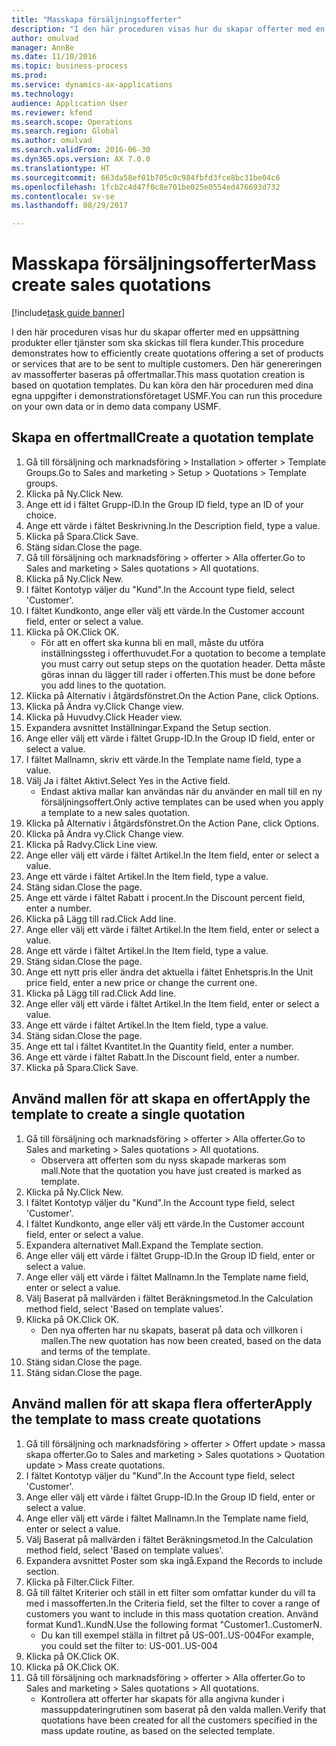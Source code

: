 ```yaml
--- 
title: "Masskapa försäljningsofferter"
description: "I den här proceduren visas hur du skapar offerter med en uppsättning produkter eller tjänster som ska skickas till flera kunder."
author: omulvad
manager: AnnBe
ms.date: 11/10/2016
ms.topic: business-process
ms.prod: 
ms.service: dynamics-ax-applications
ms.technology: 
audience: Application User
ms.reviewer: kfend
ms.search.scope: Operations
ms.search.region: Global
ms.author: omulvad
ms.search.validFrom: 2016-06-30
ms.dyn365.ops.version: AX 7.0.0
ms.translationtype: HT
ms.sourcegitcommit: 663da58ef01b705c0c984fbfd3fce8bc31be04c6
ms.openlocfilehash: 1fcb2c4d47f0c8e701be025e0554ed476693d732
ms.contentlocale: sv-se
ms.lasthandoff: 08/29/2017

---
```

# <a name="mass-create-sales-quotations"></a><span data-ttu-id="406ab-103">Masskapa försäljningsofferter</span><span class="sxs-lookup"><span data-stu-id="406ab-103">Mass create sales quotations</span></span>

[!include[task guide banner](../../includes/task-guide-banner.md)]

<span data-ttu-id="406ab-104">I den här proceduren visas hur du skapar offerter med en uppsättning produkter eller tjänster som ska skickas till flera kunder.</span><span class="sxs-lookup"><span data-stu-id="406ab-104">This procedure demonstrates how to efficiently create quotations offering a set of products or services that are to be sent to multiple customers.</span></span> <span data-ttu-id="406ab-105">Den här genereringen av massofferter baseras på offertmallar.</span><span class="sxs-lookup"><span data-stu-id="406ab-105">This mass quotation creation is based on quotation templates.</span></span> <span data-ttu-id="406ab-106">Du kan köra den här proceduren med dina egna uppgifter i demonstrationsföretaget USMF.</span><span class="sxs-lookup"><span data-stu-id="406ab-106">You can run this procedure on your own data or in demo data company USMF.</span></span>


## <a name="create-a-quotation-template"></a><span data-ttu-id="406ab-107">Skapa en offertmall</span><span class="sxs-lookup"><span data-stu-id="406ab-107">Create a quotation template</span></span>
1. <span data-ttu-id="406ab-108">Gå till försäljning och marknadsföring > Installation > offerter > Template Groups.</span><span class="sxs-lookup"><span data-stu-id="406ab-108">Go to Sales and marketing > Setup > Quotations > Template groups.</span></span>
2. <span data-ttu-id="406ab-109">Klicka på Ny.</span><span class="sxs-lookup"><span data-stu-id="406ab-109">Click New.</span></span>
3. <span data-ttu-id="406ab-110">Ange ett id i fältet Grupp-ID.</span><span class="sxs-lookup"><span data-stu-id="406ab-110">In the Group ID field, type an ID of your choice.</span></span>
4. <span data-ttu-id="406ab-111">Ange ett värde i fältet Beskrivning.</span><span class="sxs-lookup"><span data-stu-id="406ab-111">In the Description field, type a value.</span></span>
5. <span data-ttu-id="406ab-112">Klicka på Spara.</span><span class="sxs-lookup"><span data-stu-id="406ab-112">Click Save.</span></span>
6. <span data-ttu-id="406ab-113">Stäng sidan.</span><span class="sxs-lookup"><span data-stu-id="406ab-113">Close the page.</span></span>
7. <span data-ttu-id="406ab-114">Gå till försäljning och marknadsföring > offerter > Alla offerter.</span><span class="sxs-lookup"><span data-stu-id="406ab-114">Go to Sales and marketing > Sales quotations > All quotations.</span></span>
8. <span data-ttu-id="406ab-115">Klicka på Ny.</span><span class="sxs-lookup"><span data-stu-id="406ab-115">Click New.</span></span>
9. <span data-ttu-id="406ab-116">I fältet Kontotyp väljer du "Kund".</span><span class="sxs-lookup"><span data-stu-id="406ab-116">In the Account type field, select 'Customer'.</span></span>
10. <span data-ttu-id="406ab-117">I fältet Kundkonto, ange eller välj ett värde.</span><span class="sxs-lookup"><span data-stu-id="406ab-117">In the Customer account field, enter or select a value.</span></span>
11. <span data-ttu-id="406ab-118">Klicka på OK.</span><span class="sxs-lookup"><span data-stu-id="406ab-118">Click OK.</span></span>
    * <span data-ttu-id="406ab-119">För att en offert ska kunna bli en mall, måste du utföra inställningssteg i offerthuvudet.</span><span class="sxs-lookup"><span data-stu-id="406ab-119">For a quotation to become a template you must carry out  setup steps on the quotation header.</span></span> <span data-ttu-id="406ab-120">Detta måste göras innan du lägger till rader i offerten.</span><span class="sxs-lookup"><span data-stu-id="406ab-120">This must be done before you add lines to the quotation.</span></span>   
12. <span data-ttu-id="406ab-121">Klicka på Alternativ i åtgärdsfönstret.</span><span class="sxs-lookup"><span data-stu-id="406ab-121">On the Action Pane, click Options.</span></span>
13. <span data-ttu-id="406ab-122">Klicka på Ändra vy.</span><span class="sxs-lookup"><span data-stu-id="406ab-122">Click Change view.</span></span>
14. <span data-ttu-id="406ab-123">Klicka på Huvudvy.</span><span class="sxs-lookup"><span data-stu-id="406ab-123">Click Header view.</span></span>
15. <span data-ttu-id="406ab-124">Expandera avsnittet Inställningar.</span><span class="sxs-lookup"><span data-stu-id="406ab-124">Expand the Setup section.</span></span>
16. <span data-ttu-id="406ab-125">Ange eller välj ett värde i fältet Grupp-ID.</span><span class="sxs-lookup"><span data-stu-id="406ab-125">In the Group ID field, enter or select a value.</span></span>
17. <span data-ttu-id="406ab-126">I fältet Mallnamn, skriv ett värde.</span><span class="sxs-lookup"><span data-stu-id="406ab-126">In the Template name field, type a value.</span></span>
18. <span data-ttu-id="406ab-127">Välj Ja i fältet Aktivt.</span><span class="sxs-lookup"><span data-stu-id="406ab-127">Select Yes in the Active field.</span></span>
    * <span data-ttu-id="406ab-128">Endast aktiva mallar kan användas när du använder en mall till en ny försäljningsoffert.</span><span class="sxs-lookup"><span data-stu-id="406ab-128">Only active templates can be used when you apply a template to a new sales quotation.</span></span>  
19. <span data-ttu-id="406ab-129">Klicka på Alternativ i åtgärdsfönstret.</span><span class="sxs-lookup"><span data-stu-id="406ab-129">On the Action Pane, click Options.</span></span>
20. <span data-ttu-id="406ab-130">Klicka på Ändra vy.</span><span class="sxs-lookup"><span data-stu-id="406ab-130">Click Change view.</span></span>
21. <span data-ttu-id="406ab-131">Klicka på Radvy.</span><span class="sxs-lookup"><span data-stu-id="406ab-131">Click Line view.</span></span>
22. <span data-ttu-id="406ab-132">Ange eller välj ett värde i fältet Artikel.</span><span class="sxs-lookup"><span data-stu-id="406ab-132">In the Item field, enter or select a value.</span></span>
23. <span data-ttu-id="406ab-133">Ange ett värde i fältet Artikel.</span><span class="sxs-lookup"><span data-stu-id="406ab-133">In the Item field, type a value.</span></span>
24. <span data-ttu-id="406ab-134">Stäng sidan.</span><span class="sxs-lookup"><span data-stu-id="406ab-134">Close the page.</span></span>
25. <span data-ttu-id="406ab-135">Ange ett värde i fältet Rabatt i procent.</span><span class="sxs-lookup"><span data-stu-id="406ab-135">In the Discount percent field, enter a number.</span></span>
26. <span data-ttu-id="406ab-136">Klicka på Lägg till rad.</span><span class="sxs-lookup"><span data-stu-id="406ab-136">Click Add line.</span></span>
27. <span data-ttu-id="406ab-137">Ange eller välj ett värde i fältet Artikel.</span><span class="sxs-lookup"><span data-stu-id="406ab-137">In the Item field, enter or select a value.</span></span>
28. <span data-ttu-id="406ab-138">Ange ett värde i fältet Artikel.</span><span class="sxs-lookup"><span data-stu-id="406ab-138">In the Item field, type a value.</span></span>
29. <span data-ttu-id="406ab-139">Stäng sidan.</span><span class="sxs-lookup"><span data-stu-id="406ab-139">Close the page.</span></span>
30. <span data-ttu-id="406ab-140">Ange ett nytt pris eller ändra det aktuella i fältet Enhetspris.</span><span class="sxs-lookup"><span data-stu-id="406ab-140">In the Unit price field, enter a new price or change the current one.</span></span>
31. <span data-ttu-id="406ab-141">Klicka på Lägg till rad.</span><span class="sxs-lookup"><span data-stu-id="406ab-141">Click Add line.</span></span>
32. <span data-ttu-id="406ab-142">Ange eller välj ett värde i fältet Artikel.</span><span class="sxs-lookup"><span data-stu-id="406ab-142">In the Item field, enter or select a value.</span></span>
33. <span data-ttu-id="406ab-143">Ange ett värde i fältet Artikel.</span><span class="sxs-lookup"><span data-stu-id="406ab-143">In the Item field, type a value.</span></span>
34. <span data-ttu-id="406ab-144">Stäng sidan.</span><span class="sxs-lookup"><span data-stu-id="406ab-144">Close the page.</span></span>
35. <span data-ttu-id="406ab-145">Ange ett tal i fältet Kvantitet.</span><span class="sxs-lookup"><span data-stu-id="406ab-145">In the Quantity field, enter a number.</span></span>
36. <span data-ttu-id="406ab-146">Ange ett värde i fältet Rabatt.</span><span class="sxs-lookup"><span data-stu-id="406ab-146">In the Discount field, enter a number.</span></span>
37. <span data-ttu-id="406ab-147">Klicka på Spara.</span><span class="sxs-lookup"><span data-stu-id="406ab-147">Click Save.</span></span>

## <a name="apply-the-template-to-create-a-single-quotation"></a><span data-ttu-id="406ab-148">Använd mallen för att skapa en offert</span><span class="sxs-lookup"><span data-stu-id="406ab-148">Apply the template to create a single quotation</span></span>
1. <span data-ttu-id="406ab-149">Gå till försäljning och marknadsföring > offerter > Alla offerter.</span><span class="sxs-lookup"><span data-stu-id="406ab-149">Go to Sales and marketing > Sales quotations > All quotations.</span></span>
    * <span data-ttu-id="406ab-150">Observera att offerten som du nyss skapade markeras som mall.</span><span class="sxs-lookup"><span data-stu-id="406ab-150">Note that the quotation you have just created is marked as template.</span></span>  
2. <span data-ttu-id="406ab-151">Klicka på Ny.</span><span class="sxs-lookup"><span data-stu-id="406ab-151">Click New.</span></span>
3. <span data-ttu-id="406ab-152">I fältet Kontotyp väljer du "Kund".</span><span class="sxs-lookup"><span data-stu-id="406ab-152">In the Account type field, select 'Customer'.</span></span>
4. <span data-ttu-id="406ab-153">I fältet Kundkonto, ange eller välj ett värde.</span><span class="sxs-lookup"><span data-stu-id="406ab-153">In the Customer account field, enter or select a value.</span></span>
5. <span data-ttu-id="406ab-154">Expandera alternativet Mall.</span><span class="sxs-lookup"><span data-stu-id="406ab-154">Expand the Template section.</span></span>
6. <span data-ttu-id="406ab-155">Ange eller välj ett värde i fältet Grupp-ID.</span><span class="sxs-lookup"><span data-stu-id="406ab-155">In the Group ID field, enter or select a value.</span></span>
7. <span data-ttu-id="406ab-156">Ange eller välj ett värde i fältet Mallnamn.</span><span class="sxs-lookup"><span data-stu-id="406ab-156">In the Template name field, enter or select a value.</span></span>
8. <span data-ttu-id="406ab-157">Välj Baserat på mallvärden i fältet Beräkningsmetod.</span><span class="sxs-lookup"><span data-stu-id="406ab-157">In the Calculation method field, select 'Based on template values'.</span></span>
9. <span data-ttu-id="406ab-158">Klicka på OK.</span><span class="sxs-lookup"><span data-stu-id="406ab-158">Click OK.</span></span>
    * <span data-ttu-id="406ab-159">Den nya offerten har nu skapats, baserat på data och villkoren i mallen.</span><span class="sxs-lookup"><span data-stu-id="406ab-159">The new quotation has now been created, based on the data and terms of the template.</span></span>  
10. <span data-ttu-id="406ab-160">Stäng sidan.</span><span class="sxs-lookup"><span data-stu-id="406ab-160">Close the page.</span></span>
11. <span data-ttu-id="406ab-161">Stäng sidan.</span><span class="sxs-lookup"><span data-stu-id="406ab-161">Close the page.</span></span>

## <a name="apply-the-template-to-mass-create-quotations"></a><span data-ttu-id="406ab-162">Använd mallen för att skapa flera offerter</span><span class="sxs-lookup"><span data-stu-id="406ab-162">Apply the template to mass create quotations</span></span>
1. <span data-ttu-id="406ab-163">Gå till försäljning och marknadsföring > offerter > Offert update > massa skapa offerter.</span><span class="sxs-lookup"><span data-stu-id="406ab-163">Go to Sales and marketing > Sales quotations > Quotation update > Mass create quotations.</span></span>
2. <span data-ttu-id="406ab-164">I fältet Kontotyp väljer du "Kund".</span><span class="sxs-lookup"><span data-stu-id="406ab-164">In the Account type field, select 'Customer'.</span></span>
3. <span data-ttu-id="406ab-165">Ange eller välj ett värde i fältet Grupp-ID.</span><span class="sxs-lookup"><span data-stu-id="406ab-165">In the Group ID field, enter or select a value.</span></span>
4. <span data-ttu-id="406ab-166">Ange eller välj ett värde i fältet Mallnamn.</span><span class="sxs-lookup"><span data-stu-id="406ab-166">In the Template name field, enter or select a value.</span></span>
5. <span data-ttu-id="406ab-167">Välj Baserat på mallvärden i fältet Beräkningsmetod.</span><span class="sxs-lookup"><span data-stu-id="406ab-167">In the Calculation method field, select 'Based on template values'.</span></span>
6. <span data-ttu-id="406ab-168">Expandera avsnittet Poster som ska ingå.</span><span class="sxs-lookup"><span data-stu-id="406ab-168">Expand the Records to include section.</span></span>
7. <span data-ttu-id="406ab-169">Klicka på Filter.</span><span class="sxs-lookup"><span data-stu-id="406ab-169">Click Filter.</span></span>
8. <span data-ttu-id="406ab-170">Gå till fältet Kriterier och ställ in ett filter som omfattar kunder du vill ta med i massofferten.</span><span class="sxs-lookup"><span data-stu-id="406ab-170">In the Criteria field, set the filter to cover a range of customers you want to include in this mass quotation creation.</span></span> <span data-ttu-id="406ab-171">Använd format Kund1..KundN.</span><span class="sxs-lookup"><span data-stu-id="406ab-171">Use the following format "Customer1..CustomerN.</span></span>
    * <span data-ttu-id="406ab-172">Du kan till exempel ställa in filtret på US-001..US-004</span><span class="sxs-lookup"><span data-stu-id="406ab-172">For example, you could set the filter to: US-001..US-004</span></span>  
9. <span data-ttu-id="406ab-173">Klicka på OK.</span><span class="sxs-lookup"><span data-stu-id="406ab-173">Click OK.</span></span>
10. <span data-ttu-id="406ab-174">Klicka på OK.</span><span class="sxs-lookup"><span data-stu-id="406ab-174">Click OK.</span></span>
11. <span data-ttu-id="406ab-175">Gå till försäljning och marknadsföring > offerter > Alla offerter.</span><span class="sxs-lookup"><span data-stu-id="406ab-175">Go to Sales and marketing > Sales quotations > All quotations.</span></span>
    * <span data-ttu-id="406ab-176">Kontrollera att offerter har skapats för alla angivna kunder i massuppdateringrutinen som baserat på den valda mallen.</span><span class="sxs-lookup"><span data-stu-id="406ab-176">Verify that quotations have been created for all the customers specified in the mass update routine, as based on the selected template.</span></span>  


